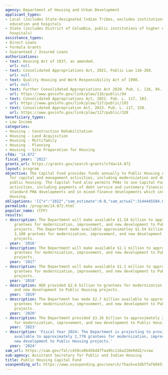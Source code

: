 ```yaml
---
agency: Department of Housing and Urban Development
applicant_types:
- Local (includes State-designated lndian Tribes, excludes institutions of higher
  education and hospitals
- State (includes District of Columbia, public institutions of higher education and
  hospitals)
assistance_types:
- Direct Loans
- Formula Grants
- Guaranteed / Insured Loans
authorizations:
- text: Housing Act of 1937, as amended.
  url: null
- text: Consolidated Appropriations Act, 2021, Public Law 116-260.
  url: null
- text: Quality Housing and Work Responsibility Act of 1998.
  url: null
- text: Further Consolidated Appropriations Act 2020. Pub. L. 116, 94.
  url: https://www.govinfo.gov/link/plaw/116/public/94
- text: Consolidated Appropriations Act, 2022. Pub. L. 117, 103.
  url: https://www.govinfo.gov/link/plaw/117/public/103
- text: Consolidated Appropriation Act, 2023. Pub. L. 117, 328.
  url: https://www.govinfo.gov/link/plaw/117/public/328
beneficiary_types:
- Low Income
categories:
- Housing - Construction Rehabilitation
- Housing - Land Acquisition
- Housing - Multifamily
- Housing - Planning
- Housing - Site Preparation for Housing
cfda: '14.872'
fiscal_year: '2022'
grants_url: https://grants.gov/search-grants?cfda=14.872
layout: program
objective: The Capital Fund provides funds annually to Public Housing Agencies (PHAs)
  for capital and management activities, including modernization and development of
  public housing. The Capital fund also permits PHAs to use Capital Funds for financing
  activities, including payments of debt service and customary financing costs, in
  standard PHA developments and in mixed-finance developments which include Public
  Housing.
obligations: '[{"x":"2022","sam_estimate":0.0,"sam_actual":3144445584.0,"usa_spending_actual":3164908804.94},{"x":"2023","sam_estimate":3172000000.0,"sam_actual":0.0,"usa_spending_actual":3441762471.69},{"x":"2024","sam_estimate":3173000000.0,"sam_actual":0.0,"usa_spending_actual":3263394365.17}]'
permalink: /program/14.872.html
popular_name: (CFP)
results:
- description: The Department will make available $1.54 billion to approximately 3,100
    grantees for modernization, improvement, and new development to Public Housing
    projects. The Department made available approximatley $1.54 billion to approximately
    3,100 grantees for modernization, improvement, and new development to Public Housing
    projects.
  year: '2016'
- description: The Department will make available $1.1 million to approximately 3,100
    grantees for modernization, improvement, and new development to Public Housing
    projects.
  year: '2017'
- description: The Department will make available $1.1 million to approximately 3,100
    grantees for modernization, improvement, and new development to Public Housing
    projects.
  year: '2018'
- description: HUD provided $2.6 billion to grantees for modernization, improvement,
    and new development to Public Housing projects.
  year: '2019'
- description: The Department has made $2.7 billion available to approximately 2,900
    grantees for modernization, improvement, and new development to Public Housing
    projects.
  year: '2020'
- description: The Department provided $3.16 billion to approximately 2,770 grantees
    for modernization, improvement, and new development to Public Housing projects.
  year: '2023'
- description: 'Fiscal Year 2024: The Department is projecting to provide $3.225 billion
    available to approximately 2,770 grantees for modernization, improvement, and
    new development to Public Housing projects.'
  year: '2024'
sam_url: https://sam.gov/fal/c459ce0b45bd47faa95c116a220e9dd2/view
sub-agency: Assistant Secretary for Public and Indian Housing
title: Public Housing Capital Fund
usaspending_url: https://www.usaspending.gov/search/?hash=e3dbffaf60453a0e02f2049755c084d5
---
```

